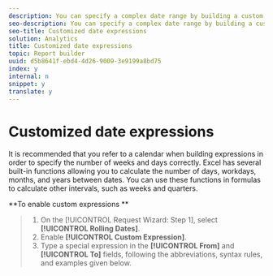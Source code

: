 ```yaml
---
description: You can specify a complex date range by building a custom expression.
seo-description: You can specify a complex date range by building a custom expression.
seo-title: Customized date expressions
solution: Analytics
title: Customized date expressions
topic: Report builder
uuid: d5b8641f-ebd4-4d26-9009-3e9199a8bd75
index: y
internal: n
snippet: y
translate: y
---
```


# Customized date expressions

It is recommended that you refer to a calendar when building expressions in order to specify the number of weeks and days correctly. Excel has several built-in functions allowing you to calculate the number of days, workdays, months, and years between dates. You can use these functions in formulas to calculate other intervals, such as weeks and quarters. 

**To enable custom expressions ** 

>1. On the [!UICONTROL  Request Wizard: Step 1], select **[!UICONTROL  Rolling Dates]**.
>1. Enable **[!UICONTROL  Custom Expression]**.
>1. Type a special expression in the **[!UICONTROL  From]** and **[!UICONTROL  To]** fields, following the abbreviations, syntax rules, and examples given below.
